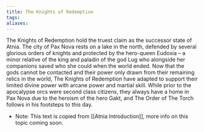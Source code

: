 ```yaml
---
title: The Knights of Redemption
tags: 
aliases:
---
```

The Knights of Redemption hold the truest claim as the successor state of Atnia. The city of Pax Nova rests on a lake in the north, defended by several glorious orders of knights and protected by the hero-queen Eudoxia – a minor relative of the king and paladin of the god Lug who alongside her companions saved who she could when the world ended. Now that the gods cannot be contacted and their power only drawn from their remaining relics in the world, The Knights of Redemption have adapted to support their limited divine power with arcane power and martial skill. While prior to the apocalypse orcs were second class citizens, they always have a home in Pax Nova due to the heroism of the hero Gakt, and The Order of The Torch follows in his footsteps to this day.

- Note: This text is copied from [[Atnia Introduction]], more info on this topic coming soon.